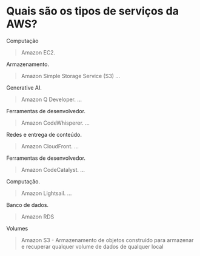 # Quais são os tipos de serviços da AWS?

Computação
    
> Amazon EC2.

Armazenamento. 
    
> Amazon Simple Storage Service (S3) ...
    
Generative AI. 
    
> Amazon Q Developer. ...

Ferramentas de desenvolvedor. 
    
> Amazon CodeWhisperer. ...

Redes e entrega de conteúdo. 
    
> Amazon CloudFront. ...
    
Ferramentas de desenvolvedor. 
    
> Amazon CodeCatalyst. ...
    
Computação. 
    
> Amazon Lightsail. ...
    
Banco de dados.
    
> Amazon RDS

Volumes
    
> Amazon S3 - Armazenamento de objetos construído para armazenar e recuperar qualquer volume de dados de qualquer local